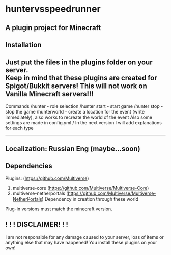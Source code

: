 # huntervsspeedrunner
A plugin project for Minecraft 
-----------------------------------------------------------------
Installation
-----------------------------------------------------------------
Just put the files in the plugins folder on your server. <br>Keep in mind that these plugins are created for Spigot/Bukkit servers! This will not work on Vanilla Minecraft servers!!!
-----------------------------------------------------------------
Commands
/hunter - role selection
/hunter start - start game
/hunter stop - stop the game
/hunterworld - create a location for the event (write immediately), also works to recreate the world of the event
Also some settings are made in config.yml / In the next version I will add explanations for each type

-----------------------------------------------------------------
Localization:
Russian
Eng (maybe...soon)
-----------------------------------------------------------------
Dependencies
-----------------------------------------------------------------
Plugins:
(https://github.com/Multiverse)
1. multiverse-core (https://github.com/Multiverse/Multiverse-Core)
2. multiverse-netherportals (https://github.com/Multiverse/Multiverse-NetherPortals)
Dependency in creation through these world

Plug-in versions must match the minecraft version.

! ! ! DISCLAIMER! ! !
-----------------------------------------------------------------
I am not responsible for any damage caused to your server, loss of items or anything else that may have happened!
You install these plugins on your own!
